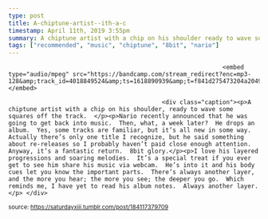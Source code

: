 ```yaml
---
type: post
title: A-chiptune-artist--ith-a-c
timestamp: April 11th, 2019 3:55pm
summary: A chiptune artist with a chip on his shoulder ready to wave some squares off the track  ppNario recently announced that he was going to get backI love his layered progressions and soaring melodies  It’s a special treat if you ever get to see him share his music via webcam  He’s into it and hi
tags: ["recommended", "music", "chiptune", "8bit", "nario"]
---
```


                
                
                
                
                
                
                
                                                                <embed type="audio/mpeg" src="https://bandcamp.com/stream_redirect?enc=mp3-128&amp;track_id=4018849524&amp;ts=1618890939&amp;t=f841d275473204a2049ece52e688549cb398c378"></embed>
                    
                                               <div class="caption"><p>A chiptune artist with a chip on his shoulder, ready to wave some squares off the track.  </p><p>Nario recently announced that he was going to get back into music.  Then, what, a week later?  He drops an album.  Yes, some tracks are familiar, but it’s all new in some way.  Actually there’s only one title I recognize, but he said something about re-releases so I probably haven’t paid close enough attention.  Anyway, it’s a fantastic return.  8bit glory.</p><p>I love his layered progressions and soaring melodies.  It’s a special treat if you ever get to see him share his music via webcam.  He’s into it and his body cues let you know the important parts.  There’s always another layer, and the more you hear; the more you see; the deeper you go.  Which reminds me, I have yet to read his album notes.  Always another layer.</p> </div>
                                    
                                
<small>source: https://saturdayxiii.tumblr.com/post/184117379709</small>
